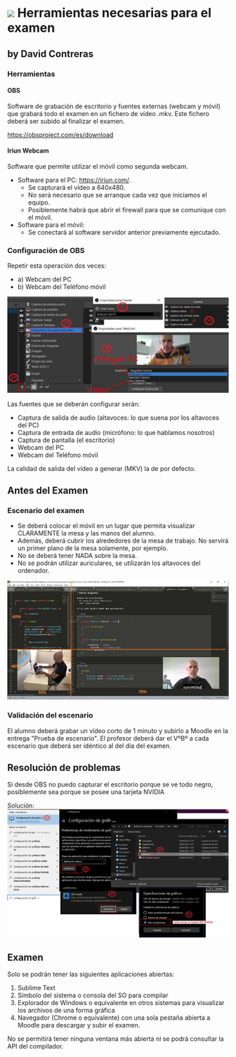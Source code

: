 # ![](https://raw.githubusercontent.com/DavidContrerasICAI/javaCourseExamples/master/images/logo.jpg) Herramientas necesarias para el examen
## by David Contreras
### Herramientas
#### OBS
Software de grabación de escritorio y fuentes externas (webcam y móvil) que grabará todo el examen en un fichero de vídeo .mkv. Este fichero deberá ser subido al finalizar el examen.

https://obsproject.com/es/download

#### Iriun Webcam 
Software que permite utilizar el móvil como segunda webcam.

- Software para el PC: https://iriun.com/. 
	- Se capturará el vídeo a 640x480. 
	- No será necesario que se arranque cada vez que iniciamos el equipo.
	- Posiblemente habrá que abrir el firewall para que se comunique con el móvil.
- Software para el móvil: 
	- Se conectará al software servidor anterior previamente ejecutado.

### Configuración de OBS

Repetir esta operación dos veces:
- a) Webcam del PC
- b) Webcam del Teléfono móvil

![](https://raw.githubusercontent.com/DavidContrerasICAI/javaCourseExamples/master/00.tools/OBS.jpg) 

Las fuentes que se deberán configurar serán:
- Captura de salida de audio (altavoces: lo que suena por los altavoces del PC)
- Captura de entrada de audio (micrófono: lo que hablamos nosotros)
- Captura de pantalla (el escritorio)
- Webcam del PC
- Webcam del Teléfono móvil

La calidad de salida del vídeo a generar (MKV) la de por defecto.


## Antes del Examen

### Escenario del examen
- Se deberá colocar el móvil en un lugar que permita visualizar CLARAMENTE la mesa y las manos del alumno.
- Además, deberá cubrir los alrededores de la mesa de trabajo. No servirá un primer plano de la mesa solamente, por ejemplo.
- No se deberá tener NADA sobre la mesa.
- No se podrán utilizar auriculares, se utilizarán los altavoces del ordenador.

![](https://raw.githubusercontent.com/DavidContrerasICAI/javaCourseExamples/master/00.tools/DesktopNew.jpg) 

### Validación del escenario
El alumno deberá grabar un vídeo corto de 1 minuto y subirlo a Moodle en la entrega "Prueba de escenario". El profesor deberá dar el VºBº a cada escenario que deberá ser idéntico al del día del examen.

## Resolución de problemas

Si desde OBS no puedo capturar el escritorio porque se ve todo negro, posiblemente sea porque se posee una tarjeta NVIDIA

Solución:
![](https://raw.githubusercontent.com/DavidContrerasICAI/javaCourseExamples/master/00.tools/OBSpantallaNegro.jpg) 
## Examen

Solo se podrán tener las siguientes aplicaciones abiertas:
1. Sublime Text
2. Símbolo del sistema o consola del SO para compilar
3. Explorador de Windows o equivalente en otros sistemas para visualizar los archivos de una forma gráfica
4. Navegador (Chrome o equivalente) con una sola pestaña abierta a Moodle para descargar y subir el examen.


No se permitirá tener ninguna ventana más abierta ni se podrá consultar la API del compilador.